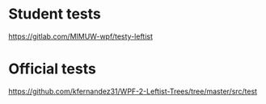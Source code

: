 # Student tests
https://gitlab.com/MIMUW-wpf/testy-leftist

# Official tests
https://github.com/kfernandez31/WPF-2-Leftist-Trees/tree/master/src/test

